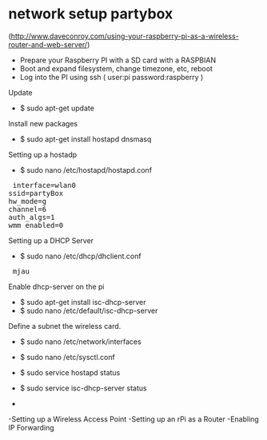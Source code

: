 network setup partybox
======================

(http://www.daveconroy.com/using-your-raspberry-pi-as-a-wireless-router-and-web-server/)

* Prepare your Raspberry PI with a SD card with a RASPBIAN
* Boot and expand filesystem, change timezone, etc, reboot
* Log into the PI using ssh ( user:pi password:raspberry )

Update
* $ sudo apt-get update

Install new packages
* $ sudo apt-get install hostapd dnsmasq 

Setting up a hostadp 
* $ sudo nano /etc/hostapd/hostapd.conf 

<pre> interface=wlan0
ssid=partyBox
hw_mode=g
channel=6
auth_algs=1
wmm_enabled=0 </pre>

Setting up a DHCP Server
* $ sudo nano /etc/dhcp/dhclient.conf 
<pre> mjau </pre>
Enable dhcp-server on the pi 
* $ sudo apt-get install isc-dhcp-server
* $ sudo nano /etc/default/isc-dhcp-server

Define a subnet the wireless card.
* $ sudo nano /etc/network/interfaces

* $ sudo nano /etc/sysctl.conf
* $ sudo service hostapd status
* $ sudo service isc-dhcp-server status
* 
-Setting up a Wireless Access Point
-Setting up an rPi as a Router
-Enabling IP Forwarding
